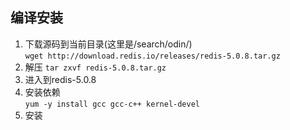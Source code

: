 ## 编译安装  
1. 下载源码到当前目录(这里是/search/odin/)  
`wget http://download.redis.io/releases/redis-5.0.8.tar.gz`  
2. 解压
`tar zxvf redis-5.0.8.tar.gz`  
3. 进入到redis-5.0.8
4. 安装依赖  
`yum -y install gcc gcc-c++ kernel-devel`  
5. 安装  
